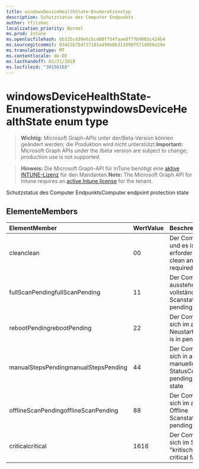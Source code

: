 ```yaml
---
title: windowsDeviceHealthState-Enumerationstyp
description: Schutzstatus des Computer Endpunkts
author: tfitzmac
localization_priority: Normal
ms.prod: Intune
ms.openlocfilehash: bb335cd39e6cbcd00f754faae8f7784001c424b4
ms.sourcegitcommit: 03421b75d717101a499e0b311890f5714056e29e
ms.translationtype: MT
ms.contentlocale: de-DE
ms.lasthandoff: 02/21/2019
ms.locfileid: "30156168"
---
```

# <a name="windowsdevicehealthstate-enum-type"></a><span data-ttu-id="a4115-103">windowsDeviceHealthState-Enumerationstyp</span><span class="sxs-lookup"><span data-stu-id="a4115-103">windowsDeviceHealthState enum type</span></span>

> <span data-ttu-id="a4115-104">**Wichtig:** Microsoft Graph-APIs unter der/Beta-Version können geändert werden; die Produktion wird nicht unterstützt.</span><span class="sxs-lookup"><span data-stu-id="a4115-104">**Important:** Microsoft Graph APIs under the /beta version are subject to change; production use is not supported.</span></span>

> <span data-ttu-id="a4115-105">**Hinweis:** Die Microsoft Graph-API für InTune benötigt eine [aktive INTUNE-Lizenz](https://go.microsoft.com/fwlink/?linkid=839381) für den Mandanten.</span><span class="sxs-lookup"><span data-stu-id="a4115-105">**Note:** The Microsoft Graph API for Intune requires an [active Intune license](https://go.microsoft.com/fwlink/?linkid=839381) for the tenant.</span></span>

<span data-ttu-id="a4115-106">Schutzstatus des Computer Endpunkts</span><span class="sxs-lookup"><span data-stu-id="a4115-106">Computer endpoint protection state</span></span>

## <a name="members"></a><span data-ttu-id="a4115-107">Elemente</span><span class="sxs-lookup"><span data-stu-id="a4115-107">Members</span></span>
|<span data-ttu-id="a4115-108">Element</span><span class="sxs-lookup"><span data-stu-id="a4115-108">Member</span></span>|<span data-ttu-id="a4115-109">Wert</span><span class="sxs-lookup"><span data-stu-id="a4115-109">Value</span></span>|<span data-ttu-id="a4115-110">Beschreibung</span><span class="sxs-lookup"><span data-stu-id="a4115-110">Description</span></span>|
|:---|:---|:---|
|<span data-ttu-id="a4115-111">clean</span><span class="sxs-lookup"><span data-stu-id="a4115-111">clean</span></span>|<span data-ttu-id="a4115-112">0</span><span class="sxs-lookup"><span data-stu-id="a4115-112">0</span></span>|<span data-ttu-id="a4115-113">Der Computer ist sauber, und es ist keine Aktion erforderlich.</span><span class="sxs-lookup"><span data-stu-id="a4115-113">Computer is clean and no action is required</span></span>|
|<span data-ttu-id="a4115-114">fullScanPending</span><span class="sxs-lookup"><span data-stu-id="a4115-114">fullScanPending</span></span>|<span data-ttu-id="a4115-115">1</span><span class="sxs-lookup"><span data-stu-id="a4115-115">1</span></span>|<span data-ttu-id="a4115-116">Der Computer ist in ausstehender vollständiger Scanstatus</span><span class="sxs-lookup"><span data-stu-id="a4115-116">Computer is in pending full scan state</span></span>|
|<span data-ttu-id="a4115-117">rebootPending</span><span class="sxs-lookup"><span data-stu-id="a4115-117">rebootPending</span></span>|<span data-ttu-id="a4115-118">2</span><span class="sxs-lookup"><span data-stu-id="a4115-118">2</span></span>|<span data-ttu-id="a4115-119">Der Computer befindet sich im ausstehenden Neustartstatus</span><span class="sxs-lookup"><span data-stu-id="a4115-119">Computer is in pending reboot state</span></span>|
|<span data-ttu-id="a4115-120">manualStepsPending</span><span class="sxs-lookup"><span data-stu-id="a4115-120">manualStepsPending</span></span>|<span data-ttu-id="a4115-121">4</span><span class="sxs-lookup"><span data-stu-id="a4115-121">4</span></span>|<span data-ttu-id="a4115-122">Der Computer befindet sich in ausstehenden manuellen Schritten Status</span><span class="sxs-lookup"><span data-stu-id="a4115-122">Computer is in pending manual steps state</span></span>|
|<span data-ttu-id="a4115-123">offlineScanPending</span><span class="sxs-lookup"><span data-stu-id="a4115-123">offlineScanPending</span></span>|<span data-ttu-id="a4115-124">8</span><span class="sxs-lookup"><span data-stu-id="a4115-124">8</span></span>|<span data-ttu-id="a4115-125">Der Computer befindet sich im ausstehenden Offline Scanstatus</span><span class="sxs-lookup"><span data-stu-id="a4115-125">Computer is in pending offline scan state</span></span>|
|<span data-ttu-id="a4115-126">critical</span><span class="sxs-lookup"><span data-stu-id="a4115-126">critical</span></span>|<span data-ttu-id="a4115-127">16</span><span class="sxs-lookup"><span data-stu-id="a4115-127">16</span></span>|<span data-ttu-id="a4115-128">Der Computer befindet sich im Status "kritisch"</span><span class="sxs-lookup"><span data-stu-id="a4115-128">Computer is in critical failure state</span></span>|





